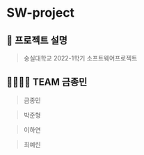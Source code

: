 # SW-project
## :raised_hands: 프로젝트 설명 
  > 숭실대학교 2022-1학기 소프트웨어프로젝트

## :family_man_woman_girl_boy: TEAM 금종민
> 금종민 

> 박준형

> 이하연

> 최예린

